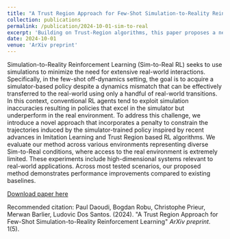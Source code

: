 ```yaml
---
title: "A Trust Region Approach for Few-Shot Simulation-to-Reality Reinforcement Learning"
collection: publications
permalink: /publication/2024-10-01-sim-to-real
excerpt: 'Building on Trust-Region algorithms, this paper proposes a new agent for the Few-Shot Off-Dynamics setting, outperforming the current algorithms in numerous benchmarks.'
date: 2024-10-01
venue: 'ArXiv preprint'
---
```


Simulation-to-Reality Reinforcement Learning (Sim-to-Real RL) seeks to use simulations to minimize the need for extensive real-world interactions. Specifically, in the few-shot off-dynamics setting, the goal is to acquire a simulator-based policy despite a dynamics mismatch that can be effectively transferred to the real-world using only a handful of real-world transitions. In this context, conventional RL agents tend to exploit simulation inaccuracies resulting in policies that excel in the simulator but underperform in the real environment. To address this challenge, we introduce a novel approach that incorporates a penalty to constrain the trajectories induced by the simulator-trained policy inspired by recent advances in Imitation Learning and Trust Region based RL algorithms. We evaluate our method across various environments representing diverse Sim-to-Real conditions, where access to the real environment is extremely limited. These experiments include high-dimensional systems relevant to real-world applications. Across most tested scenarios, our proposed method demonstrates performance improvements compared to existing baselines.


[Download paper here](http://academicpages.github.io/files/RLLG.pdf)

Recommended citation: Paul Daoudi, Bogdan Robu, Christophe Prieur, Merwan Barlier, Ludovic Dos Santos. (2024). "A Trust Region Approach for Few-Shot Simulation-to-Reality Reinforcement Learning" <i>ArXiv preprint</i>. 1(5).